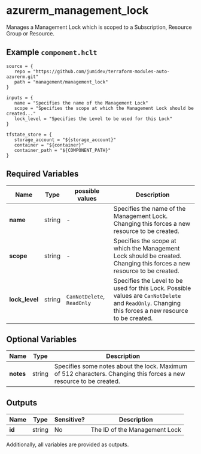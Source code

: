# azurerm_management_lock

Manages a Management Lock which is scoped to a Subscription, Resource Group or Resource.

## Example `component.hclt`

```hcl
source = {
   repo = "https://github.com/jumidev/terraform-modules-auto-azurerm.git"   
   path = "management/management_lock"   
}

inputs = {
   name = "Specifies the name of the Management Lock"   
   scope = "Specifies the scope at which the Management Lock should be created..."   
   lock_level = "Specifies the Level to be used for this Lock"   
}

tfstate_store = {
   storage_account = "${storage_account}"   
   container = "${container}"   
   container_path = "${COMPONENT_PATH}"   
}

```

## Required Variables

| Name | Type |  possible values |  Description |
| ---- | --------- |  ----------- | ----------- |
| **name** | string |  -  |  Specifies the name of the Management Lock. Changing this forces a new resource to be created. | 
| **scope** | string |  -  |  Specifies the scope at which the Management Lock should be created. Changing this forces a new resource to be created. | 
| **lock_level** | string |  `CanNotDelete`, `ReadOnly`  |  Specifies the Level to be used for this Lock. Possible values are `CanNotDelete` and `ReadOnly`. Changing this forces a new resource to be created. | 

## Optional Variables

| Name | Type |  Description |
| ---- | --------- |  ----------- |
| **notes** | string |  Specifies some notes about the lock. Maximum of 512 characters. Changing this forces a new resource to be created. | 



## Outputs

| Name | Type | Sensitive? | Description |
| ---- | ---- | --------- | --------- |
| **id** | string | No  | The ID of the Management Lock | 

Additionally, all variables are provided as outputs.
